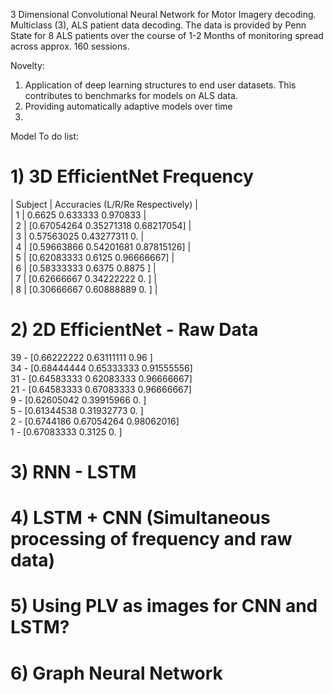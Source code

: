 3 Dimensional Convolutional Neural Network for Motor Imagery decoding. Multiclass (3), ALS patient data decoding. 
The data is provided by Penn State for 8 ALS patients over the course of 1-2 Months of monitoring spread across approx. 160 sessions.

Novelty: 
1) Application of deep learning structures to end user datasets. This contributes to benchmarks for models on ALS data.
2) Providing automatically adaptive models over time
3) 

Model To do list: 
# 1) 3D EfficientNet Frequency
| Subject | Accuracies (L/R/Re Respectively)              |<br>
|    1    | 0.6625 0.633333 0.970833                      |<br>
|    2    | [0.67054264 0.35271318 0.68217054]            |<br>
|    3    | 0.57563025 0.43277311 0.                      |<br>
|    4    | [0.59663866 0.54201681 0.87815126]            |<br>
|    5    | [0.62083333 0.6125     0.96666667]            |<br>
|    6    | [0.58333333 0.6375     0.8875    ]            |<br>
|    7    | [0.62666667 0.34222222 0.        ]            |<br>
|    8    | [0.30666667 0.60888889 0.        ]            |<br>

# 2) 2D EfficientNet - Raw Data
39 - [0.66222222 0.63111111 0.96      ]<br>
34 - [0.68444444 0.65333333 0.91555556]<br>
31 - [0.64583333 0.62083333 0.96666667]<br>
21 - [0.64583333 0.67083333 0.96666667]<br>
9 - [0.62605042 0.39915966 0.        ]<br>
5 - [0.61344538 0.31932773 0.        ]<br>
2 - [0.6744186  0.67054264 0.98062016]<br>
1 - [0.67083333 0.3125     0.        ]<br>
   
# 3) RNN - LSTM
# 4) LSTM + CNN (Simultaneous processing of frequency and raw data)
# 5) Using PLV as images for CNN and LSTM?
# 6) Graph Neural Network






